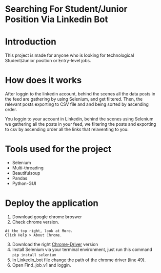 # Searching For Student/Junior Position Via Linkedin Bot

# Introduction
This project is made for anyone who is looking for technological Student/Junior position or Entry-level jobs.

# How does it works
After loggin to the linkedin account, behind the scenes all the data posts in the feed are gathering by using Selenium, and get filtered.
Then, the relevant posts exporting to CSV file and and being sorted by ascending order.

You loggin to your account in Linkedin, behind the scenes using Selenium we gathering all the posts in your feed,
we filtering the posts and exporting to csv by ascending order all the links that relaventing to you.

# Tools used for the project
* Selenium
* Multi-threading
* Beautifulsoup
* Pandas
* Python-GUI

# Deploy the application

  1. Download google chrome broswer
  2. Check chrome version.
  
    At the top right, look at More.
    Click Help > About Chrome.
  3. Download the right <a href="https://chromedriver.chromium.org/">Chrome-Driver<a> version  
  4. Install Selenium via your terminal environment, just run this command ```` pip install selenium ````
  5. In Linkedin_bot file change the path of the chrome driver (line 49).
  6. Open Find_job_v1 and loggin.
  
  



  
  
